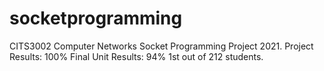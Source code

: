 # socketprogramming
CITS3002 Computer Networks Socket Programming Project 2021.
Project Results: 100%
Final Unit Results: 94% 1st out of 212 students.
